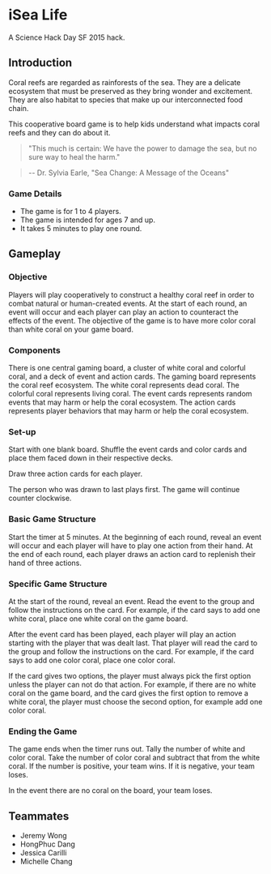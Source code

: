 # iSea Life

A Science Hack Day SF 2015 hack.

## Introduction

Coral reefs are regarded as rainforests of the sea.
They are a delicate ecosystem that must be preserved as they bring wonder and excitement.
They are also habitat to species that make up our interconnected food chain.

This cooperative board game is to help kids understand what impacts coral reefs and they can do about it.

> "This much is certain: We have the power to damage the sea, but no sure way to heal the harm."

> -- Dr. Sylvia Earle, "Sea Change: A Message of the Oceans"

### Game Details

* The game is for 1 to 4 players.
* The game is intended for ages 7 and up.
* It takes 5 minutes to play one round.

## Gameplay

### Objective

Players will play cooperatively to construct a healthy coral reef in order to combat natural or human-created events.
At the start of each round, an event will occur and each player can play an action to counteract the effects of the event.
The objective of the game is to have more color coral than white coral on your game board.

### Components

There is one central gaming board, a cluster of white coral and colorful coral, and a deck of event and action cards.
The gaming board represents the coral reef ecosystem.
The white coral represents dead coral.
The colorful coral represents living coral.
The event cards represents random events that may harm or help the coral ecosystem.
The action cards represents player behaviors that may harm or help the coral ecosystem.

### Set-up

Start with one blank board. Shuffle the event cards and color cards and place them faced down in their respective decks.

Draw three action cards for each player.

The person who was drawn to last plays first. The game will continue counter clockwise.

### Basic Game Structure

Start the timer at 5 minutes. At the beginning of each round, reveal an event will occur and each player will have to play one action from their hand. At the end of each round, each player draws an action card to replenish their hand of three actions.

### Specific Game Structure

At the start of the round, reveal an event. Read the event to the group and follow the instructions on the card.
For example, if the card says to add one white coral, place one white coral on the game board.

After the event card has been played, each player will play an action starting with the player that was dealt last.
That player will read the card to the group and follow the instructions on the card.
For example, if the card says to add one color coral, place one color coral.

If the card gives two options, the player must always pick the first option unless the player can not do that action.
For example, if there are no white coral on the game board, and the card gives the first option to remove a white coral,
the player must choose the second option, for example add one color coral.

### Ending the Game

The game ends when the timer runs out. Tally the number of white and color coral.
Take the number of color coral and subtract that from the white coral. If the number is positive, your team wins. If it is negative, your team loses.

In the event there are no coral on the board, your team loses.

## Teammates

- Jeremy Wong
- HongPhuc Dang
- Jessica Carilli
- Michelle Chang
